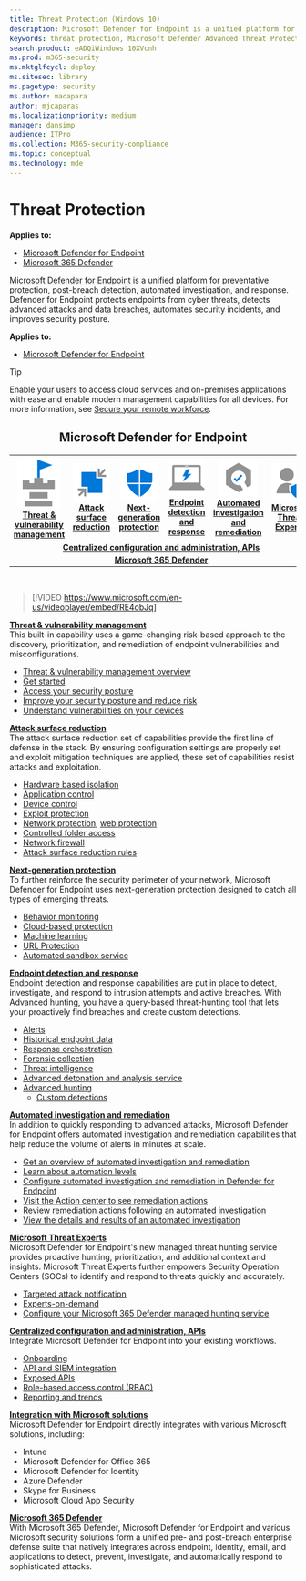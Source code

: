 ```yaml
---
title: Threat Protection (Windows 10)
description: Microsoft Defender for Endpoint is a unified platform for preventative protection, post-breach detection, automated investigation, and response.
keywords: threat protection, Microsoft Defender Advanced Threat Protection, attack surface reduction, next-generation protection, endpoint detection and response, automated investigation and response, microsoft threat experts, Microsoft Secure Score for Devices, advanced hunting, cyber threat hunting, web threat protection
search.product: eADQiWindows 10XVcnh
ms.prod: m365-security
ms.mktglfcycl: deploy
ms.sitesec: library
ms.pagetype: security
ms.author: macapara
author: mjcaparas
ms.localizationpriority: medium
manager: dansimp
audience: ITPro
ms.collection: M365-security-compliance
ms.topic: conceptual
ms.technology: mde
---
```


# Threat Protection

**Applies to:**
- [Microsoft Defender for Endpoint](/microsoft-365/security/defender-endpoint/)
- [Microsoft 365 Defender](/microsoft-365/security/defender/microsoft-365-defender)

[Microsoft Defender for Endpoint](/microsoft-365/security/defender-endpoint/microsoft-defender-endpoint) is a unified platform for preventative protection, post-breach detection, automated investigation, and response. Defender for Endpoint protects endpoints from cyber threats, detects advanced attacks and data breaches, automates security incidents, and improves security posture.

**Applies to:**
- [Microsoft Defender for Endpoint](/microsoft-365/security/defender-endpoint/)

> [!TIP]
> Enable your users to access cloud services and on-premises applications with ease and enable modern management capabilities for all devices. For more information, see [Secure your remote workforce](/enterprise-mobility-security/remote-work/). 

<center><h2>Microsoft Defender for Endpoint</center></h2>
<table>
<tr>
<td><a href="#tvm"><center><img src="images/TVM_icon.png" alt="threat and vulnerability icon"> <br><b>Threat & vulnerability management</b></center></a></td>
<td><a href="#asr"><center><img src="images/asr-icon.png" alt="attack surface reduction icon"> <br><b>Attack surface reduction</b></center></a></td>
<td><center><a href="#ngp"><img src="images/ngp-icon.png" alt="next generation protection icon"><br> <b>Next-generation protection</b></a></center></td>
<td><center><a href="#edr"><img src="images/edr-icon.png" alt="endpoint detection and response icon"><br> <b>Endpoint detection and response</b></a></center></td>
<td><center><a href="#ai"><img src="images/air-icon.png" alt="automated investigation and remediation icon"><br> <b>Automated investigation and remediation</b></a></center></td>
<td><center><a href="#mte"><img src="images/mte-icon.png" alt="microsoft threat experts icon"><br> <b>Microsoft Threat Experts</b></a></center></td>
</tr>
<tr>
<td colspan="7">
<a href="#apis"><center><b>Centralized configuration and administration, APIs</a></b></center></td>
</tr>
<tr>
<td colspan="7"><a href="#mtp"><center><b>Microsoft 365 Defender</a></center></b></td>
</tr>
</table>
<br>

<a name="tvm"></a>


>[!VIDEO https://www.microsoft.com/en-us/videoplayer/embed/RE4obJq]

**[Threat & vulnerability management](/microsoft-365/security/defender-endpoint/next-gen-threat-and-vuln-mgt)**<br>
This built-in capability uses a game-changing risk-based approach to the discovery, prioritization, and remediation of endpoint vulnerabilities and misconfigurations.

- [Threat & vulnerability management overview](/microsoft-365/security/defender-endpoint/next-gen-threat-and-vuln-mgt)
- [Get started](/microsoft-365/security/defender-endpoint/tvm-prerequisites)
- [Access your security posture](/microsoft-365/security/defender-endpoint/tvm-dashboard-insights)
- [Improve your security posture and reduce risk](/microsoft-365/security/defender-endpoint/tvm-security-recommendation)
- [Understand vulnerabilities on your devices](/microsoft-365/security/defender-endpoint/tvm-software-inventory)

<a name="asr"></a>

**[Attack surface reduction](/microsoft-365/security/defender-endpoint/overview-attack-surface-reduction)**<br>
The attack surface reduction set of capabilities provide the first line of defense in the stack. By ensuring configuration settings are properly set and exploit mitigation techniques are applied, these set of capabilities resist attacks and exploitation.

- [Hardware based isolation](/microsoft-365/security/defender-endpoint/overview-hardware-based-isolation)
- [Application control](windows-defender-application-control/windows-defender-application-control.md)
- [Device control](device-guard/introduction-to-device-guard-virtualization-based-security-and-windows-defender-application-control.md)
- [Exploit protection](/microsoft-365/security/defender-endpoint/exploit-protection)
- [Network protection](/microsoft-365/security/defender-endpoint/network-protection), [web protection](/microsoft-365/security/defender-endpoint/web-protection-overview)
- [Controlled folder access](/microsoft-365/security/defender-endpoint/controlled-folders)
- [Network firewall](windows-firewall/windows-firewall-with-advanced-security.md)
- [Attack surface reduction rules](/microsoft-365/security/defender-endpoint/attack-surface-reduction)

<a name="ngp"></a>

**[Next-generation protection](microsoft-defender-antivirus/microsoft-defender-antivirus-in-windows-10.md)**<br>
To further reinforce the security perimeter of your network, Microsoft Defender for Endpoint uses next-generation protection designed to catch all types of emerging threats.

- [Behavior monitoring](./microsoft-defender-antivirus/configure-real-time-protection-microsoft-defender-antivirus.md)
- [Cloud-based protection](./microsoft-defender-antivirus/configure-protection-features-microsoft-defender-antivirus.md)
- [Machine learning](./microsoft-defender-antivirus/utilize-microsoft-cloud-protection-microsoft-defender-antivirus.md)
- [URL Protection](./microsoft-defender-antivirus/configure-network-connections-microsoft-defender-antivirus.md)
- [Automated sandbox service](./microsoft-defender-antivirus/configure-block-at-first-sight-microsoft-defender-antivirus.md)

<a name="edr"></a>

**[Endpoint detection and response](/microsoft-365/security/defender-endpoint/overview-endpoint-detection-response)**<br>
Endpoint detection and response capabilities are put in place to detect, investigate, and respond to intrusion attempts and active breaches. With Advanced hunting, you have a query-based threat-hunting tool that lets your proactively find breaches and create custom detections.

- [Alerts](/microsoft-365/security/defender-endpoint/alerts-queue)
- [Historical endpoint data](/microsoft-365/security/defender-endpoint/investigate-machines#timeline)
- [Response orchestration](/microsoft-365/security/defender-endpoint/respond-machine-alerts)
- [Forensic collection](/microsoft-365/security/defender-endpoint/respond-machine-alerts#collect-investigation-package-from-devices)
- [Threat intelligence](/microsoft-365/security/defender-endpoint/threat-indicator-concepts)
- [Advanced detonation and analysis service](/microsoft-365/security/defender-endpoint/respond-file-alerts#deep-analysis)
- [Advanced hunting](/microsoft-365/security/defender-endpoint/advanced-hunting-overview)
    - [Custom detections](/microsoft-365/security/defender-endpoint/overview-custom-detections)

<a name="ai"></a>

**[Automated investigation and remediation](/microsoft-365/security/defender-endpoint/automated-investigations)**<br>
In addition to quickly responding to advanced attacks, Microsoft Defender for Endpoint offers automated investigation and remediation capabilities that help reduce the volume of alerts in minutes at scale.

- [Get an overview of automated investigation and remediation](/microsoft-365/security/defender-endpoint/automated-investigations)
- [Learn about automation levels](/microsoft-365/security/defender-endpoint/automation-levels)
- [Configure automated investigation and remediation in Defender for Endpoint](/microsoft-365/security/defender-endpoint/configure-automated-investigations-remediation)
- [Visit the Action center to see remediation actions](/microsoft-365/security/defender-endpoint/auto-investigation-action-center)
- [Review remediation actions following an automated investigation](/microsoft-365/security/defender-endpoint/manage-auto-investigation)
- [View the details and results of an automated investigation](microsoft-defender-atp/autoir-investigation-results.md)

<a name="mte"></a>

**[Microsoft Threat Experts](/microsoft-365/security/defender-endpoint/microsoft-threat-experts)**<br>
Microsoft Defender for Endpoint's new managed threat hunting service provides proactive hunting, prioritization, and additional context and insights. Microsoft Threat Experts further empowers Security Operation Centers (SOCs) to identify and respond to threats quickly and accurately.

- [Targeted attack notification](/microsoft-365/security/defender-endpoint/microsoft-threat-experts)
- [Experts-on-demand](/microsoft-365/security/defender-endpoint/microsoft-threat-experts)
- [Configure your Microsoft 365 Defender managed hunting service](/microsoft-365/security/defender-endpoint/configure-microsoft-threat-experts)

<a name="apis"></a>

**[Centralized configuration and administration, APIs](/microsoft-365/security/defender-endpoint/management-apis)**<br>
Integrate Microsoft Defender for Endpoint into your existing workflows.
- [Onboarding](/microsoft-365/security/defender-endpoint/onboard-configure)
- [API and SIEM integration](/microsoft-365/security/defender-endpoint/configure-siem)
- [Exposed APIs](/microsoft-365/security/defender-endpoint/apis-intro)
- [Role-based access control (RBAC)](/microsoft-365/security/defender-endpoint/rbac)
- [Reporting and trends](/microsoft-365/security/defender-endpoint/threat-protection-reports)

<a name="integration"></a>
**[Integration with Microsoft solutions](/microsoft-365/security/defender-endpoint/threat-protection-integration)** <br>
 Microsoft Defender for Endpoint directly integrates with various Microsoft solutions, including:
- Intune
- Microsoft Defender for Office 365
- Microsoft Defender for Identity
- Azure Defender
- Skype for Business
- Microsoft Cloud App Security

<a name="mtp"></a>
**[Microsoft 365 Defender](/microsoft-365/security/mtp/microsoft-threat-protection)**<br>
 With Microsoft 365 Defender, Microsoft Defender for Endpoint and various Microsoft security solutions form a unified pre- and post-breach enterprise defense suite that natively integrates across endpoint, identity, email, and applications to detect, prevent, investigate, and automatically respond to sophisticated attacks.